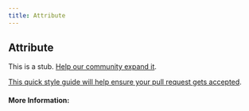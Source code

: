 ```yaml
---
title: Attribute
---
```


## Attribute

This is a stub. [Help our community expand it](https://github.com/freecodecamp/guides/tree/master/src/pages/articles/css/selectors/attribute/index.md).

[This quick style guide will help ensure your pull request gets accepted](https://github.com/freeCodeCamp/guides/blob/master/README.md).

<!-- The article goes here, in GitHub-flavored Markdown. Feel free to add YouTube videos, images, and CodePen/JSBin embeds  -->

#### More Information:
<!-- Please add any articles you think might be helpful to read before writing the article -->


